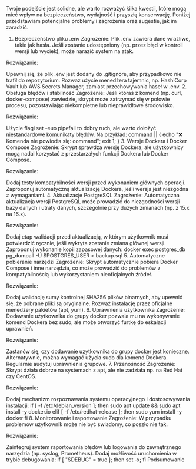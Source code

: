 
Twoje podejście jest solidne, ale warto rozważyć kilka kwestii, które mogą mieć wpływ na bezpieczeństwo, wydajność i przyszłą konserwację. Poniżej przedstawiam potencjalne problemy i zagrożenia oraz sugestie, jak im zaradzić.

1. Bezpieczeństwo pliku .env
Zagrożenie: Plik .env zawiera dane wrażliwe, takie jak hasła. Jeśli zostanie udostępniony (np. przez błąd w kontroli wersji lub wyciek), może narazić system na atak.

Rozwiązanie:

Upewnij się, że plik .env jest dodany do .gitignore, aby przypadkowo nie trafił do repozytorium.
Rozważ użycie menedżera tajemnic, np. HashiCorp Vault lub AWS Secrets Manager, zamiast przechowywania haseł w .env.
2. Obsługa błędów i stabilność
Zagrożenie: Jeśli któraś z komend (np. curl, docker-compose) zawiedzie, skrypt może zatrzymać się w połowie procesu, pozostawiając niekompletne lub nieprawidłowe środowisko.

Rozwiązanie:

Użycie flagi set -euo pipefail to dobry ruch, ale warto dołożyć niestandardowe komunikaty błędów. Na przykład:
command || { echo "❌ Komenda nie powiodła się: command"; exit 1; }
3. Wersje Dockera i Docker Compose
Zagrożenie: Skrypt sprawdza wersję Dockera, ale użytkownicy mogą nadal korzystać z przestarzałych funkcji Dockera lub Docker Compose.

Rozwiązanie:

Dodaj testy kompatybilności wersji przed wykonaniem głównych operacji.
Zaproponuj automatyczną aktualizację Dockera, jeśli wersja jest niezgodna z wymaganiami.
4. Aktualizacje PostgreSQL
Zagrożenie: Automatyczna aktualizacja wersji PostgreSQL może prowadzić do niezgodności wersji bazy danych i utraty danych, szczególnie przy dużych zmianach (np. z 15.x na 16.x).

Rozwiązanie:

Dodaj etap walidacji przed aktualizacją, w którym użytkownik musi potwierdzić ręcznie, jeśli wykryta zostanie zmiana głównej wersji.
Zaproponuj wykonanie kopii zapasowej danych:
docker exec postgres_db pg_dumpall -U $POSTGRES_USER > backup.sql
5. Automatyczne pobieranie narzędzi
Zagrożenie: Skrypt automatycznie pobiera Docker Compose i inne narzędzia, co może prowadzić do problemów z kompatybilnością lub wykorzystaniem nieoficjalnych źródeł.

Rozwiązanie:

Dodaj walidację sumy kontrolnej SHA256 plików binarnych, aby upewnić się, że pobrane pliki są oryginalne.
Rozważ instalację przez oficjalne menedżery pakietów (apt, yum).
6. Uprawnienia użytkownika
Zagrożenie: Dodawanie użytkownika do grupy docker pozwala mu na wykonywanie komend Dockera bez sudo, ale może otworzyć furtkę do eskalacji uprawnień.

Rozwiązanie:

Zastanów się, czy dodawanie użytkownika do grupy docker jest konieczne. Alternatywnie, można wymagać użycia sudo dla komend Dockera.
Regularnie audytuj uprawnienia grupowe.
7. Przenośność
Zagrożenie: Skrypt działa dobrze na systemach z apt, ale nie zadziała np. na Red Hat czy CentOS.

Rozwiązanie:

Dodaj mechanizm rozpoznawania systemu operacyjnego i dostosowywania instalacji:
if [ -f /etc/debian_version ]; then
  sudo apt update && sudo apt install -y docker.io
elif [ -f /etc/redhat-release ]; then
  sudo yum install -y docker
fi
8. Monitorowanie i raportowanie
Zagrożenie: W przypadku problemów użytkownik może nie być świadomy, co poszło nie tak.

Rozwiązanie:

Zaintegruj system raportowania błędów lub logowania do zewnętrznego narzędzia (np. syslog, Prometheus).
Dodaj możliwość uruchomienia w trybie debugowania:
if [ \"$DEBUG\" = true ]; then set -x; fi
Podsumowanie
